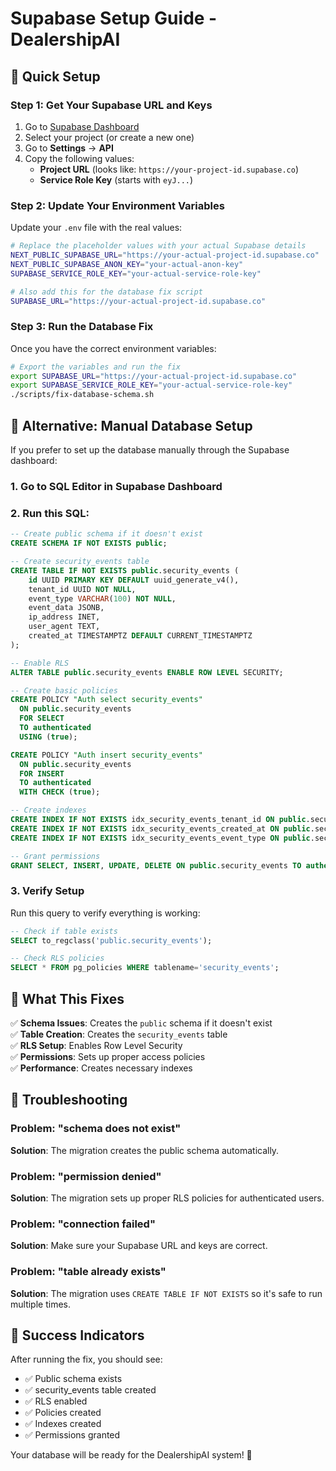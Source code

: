 # Supabase Setup Guide - DealershipAI

## 🚀 **Quick Setup**

### Step 1: Get Your Supabase URL and Keys

1. Go to [Supabase Dashboard](https://supabase.com/dashboard)
2. Select your project (or create a new one)
3. Go to **Settings** → **API**
4. Copy the following values:
   - **Project URL** (looks like: `https://your-project-id.supabase.co`)
   - **Service Role Key** (starts with `eyJ...`)

### Step 2: Update Your Environment Variables

Update your `.env` file with the real values:

```bash
# Replace the placeholder values with your actual Supabase details
NEXT_PUBLIC_SUPABASE_URL="https://your-actual-project-id.supabase.co"
NEXT_PUBLIC_SUPABASE_ANON_KEY="your-actual-anon-key"
SUPABASE_SERVICE_ROLE_KEY="your-actual-service-role-key"

# Also add this for the database fix script
SUPABASE_URL="https://your-actual-project-id.supabase.co"
```

### Step 3: Run the Database Fix

Once you have the correct environment variables:

```bash
# Export the variables and run the fix
export SUPABASE_URL="https://your-actual-project-id.supabase.co"
export SUPABASE_SERVICE_ROLE_KEY="your-actual-service-role-key"
./scripts/fix-database-schema.sh
```

## 🔧 **Alternative: Manual Database Setup**

If you prefer to set up the database manually through the Supabase dashboard:

### 1. Go to SQL Editor in Supabase Dashboard

### 2. Run this SQL:

```sql
-- Create public schema if it doesn't exist
CREATE SCHEMA IF NOT EXISTS public;

-- Create security_events table
CREATE TABLE IF NOT EXISTS public.security_events (
    id UUID PRIMARY KEY DEFAULT uuid_generate_v4(),
    tenant_id UUID NOT NULL,
    event_type VARCHAR(100) NOT NULL,
    event_data JSONB,
    ip_address INET,
    user_agent TEXT,
    created_at TIMESTAMPTZ DEFAULT CURRENT_TIMESTAMPTZ
);

-- Enable RLS
ALTER TABLE public.security_events ENABLE ROW LEVEL SECURITY;

-- Create basic policies
CREATE POLICY "Auth select security_events"
  ON public.security_events
  FOR SELECT
  TO authenticated
  USING (true);

CREATE POLICY "Auth insert security_events"
  ON public.security_events
  FOR INSERT
  TO authenticated
  WITH CHECK (true);

-- Create indexes
CREATE INDEX IF NOT EXISTS idx_security_events_tenant_id ON public.security_events(tenant_id);
CREATE INDEX IF NOT EXISTS idx_security_events_created_at ON public.security_events(created_at DESC);
CREATE INDEX IF NOT EXISTS idx_security_events_event_type ON public.security_events(event_type);

-- Grant permissions
GRANT SELECT, INSERT, UPDATE, DELETE ON public.security_events TO authenticated;
```

### 3. Verify Setup

Run this query to verify everything is working:

```sql
-- Check if table exists
SELECT to_regclass('public.security_events');

-- Check RLS policies
SELECT * FROM pg_policies WHERE tablename='security_events';
```

## 🎯 **What This Fixes**

✅ **Schema Issues**: Creates the `public` schema if it doesn't exist  
✅ **Table Creation**: Creates the `security_events` table  
✅ **RLS Setup**: Enables Row Level Security  
✅ **Permissions**: Sets up proper access policies  
✅ **Performance**: Creates necessary indexes  

## 🚨 **Troubleshooting**

### Problem: "schema does not exist"
**Solution**: The migration creates the public schema automatically.

### Problem: "permission denied"
**Solution**: The migration sets up proper RLS policies for authenticated users.

### Problem: "connection failed"
**Solution**: Make sure your Supabase URL and keys are correct.

### Problem: "table already exists"
**Solution**: The migration uses `CREATE TABLE IF NOT EXISTS` so it's safe to run multiple times.

## 🎉 **Success Indicators**

After running the fix, you should see:
- ✅ Public schema exists
- ✅ security_events table created
- ✅ RLS enabled
- ✅ Policies created
- ✅ Indexes created
- ✅ Permissions granted

Your database will be ready for the DealershipAI system! 🚀